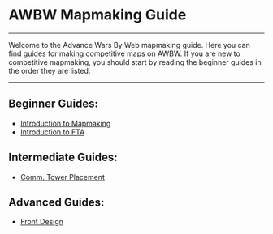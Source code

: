 # AWBW Mapmaking Guide

___

Welcome to the Advance Wars By Web mapmaking guide. Here you can find guides for making competitive maps on AWBW. If you are new to competitive mapmaking, you should start by reading the beginner guides in the order they are listed. 

___

## Beginner Guides:

- [Introduction to Mapmaking](beginner/introduction_to_mapmaking.md)
- [Introduction to FTA](beginner/introduction_to_fta.md)

## Intermediate Guides:

- [Comm. Tower Placement](intermediate/introduction_to_mapmaking.md)

## Advanced Guides:

- [Front Design](advanced/introduction_to_mapmaking.md)